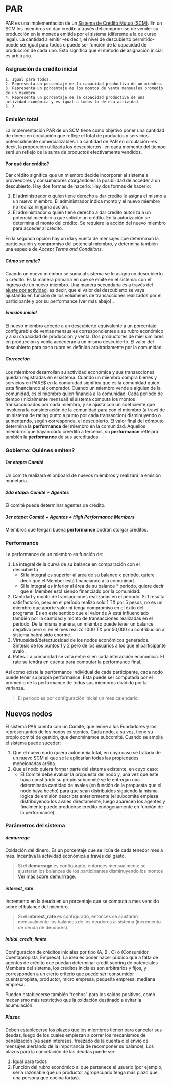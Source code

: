# PAR


PAR es una implementación de un [Sistema de Crédito Mutuo (SCM)](https://en.wikipedia.org/wiki/Mutual_credit). En un SCM los miembros se dan crédito a través del compromiso de vender su producción en la moneda emitida por el sistema (diferente a la de curso legal). La cantidad a emitir -es decir, el nivel de descubierto permitido- puede ser igual para todos o puede ser función de la capacidad de producción de cada uno. Esto significa que el método de asignación inicial es arbitrario.


### Asignación de crédito inicial
```
1. Igual para todos.
2. Representa un porcentaje de la capacidad productiva de un miembro.
3. Representa un porcentaje de los montos de venta mensuales promedio de un miembro.
4. Representa un porcentaje de la capacidad productiva de una actividad económica y es igual a todos lo de esa actividad.
5. X
```

### Emisión total
La implementación PAR de un SCM tiene como objetivo poner una cantidad de dinero en circulación que refleje el total de productos y servicios potencialmente comercializables. La cantidad de PAR en circulación -es decir, la proporción utilizada los descubiertos- en cada momento del tiempo será un reflejo de la suma de productos efectivamente vendidos.

#### Por qué dar crédito?
Dar crédito significa que un miembro decide incorporar al sistema a proveedores y consumidores otorgándoles la posibilidad de acceder a un descubierto. Hay dos formas de hacerlo:
Hay dos formas de hacerlo:
1. El administrador o quien tiene derecho a dar crédito le asigna el mismo a un nuevo miembro. El administrador indica monto y el nuevo miembro no realiza ninguna acción.
2. El administrador o quien tiene derecho a dar crédito autoriza a un potencial miembro a que solicite un crédito. En la autorización se determina el monto del crédito. Se requiere la acción del nuevo miembro para acceder al crédito.

En la segunda opción hay un ida y vuelta de mensajes que determinan la participación y compromiso del potencial miembro, y determina también una especie de _Accept Terms and Conditions_.

##### Cómo se emite?
Cuando un nuevo miembro se suma al sistema se le asigna un descubierto o crédito. Es la manera primaria en que se emite en el sistema: con el ingreso de un nuevo miembro. Una manera secundaria es a través del [ajuste por actividad](#corrección), es decir, que el valor del descubierto se vaya ajustando en función de los volúmenes de transacciones realizados por el participante y por su performance (ver más abajo)..

##### Emisión inicial
El nuevo miembro accede a un descubierto equivalente a un porcentaje configurable de ventas mensuales correspondientes a su rubro económico y a su capacidad de producción y venta. Dos productores de miel similares en producción y venta accederán a un mismo descubierto. El valor del descubierto para cada rubro es definido arbitrariamente por la comunidad.

##### Corrección
Los miembros desarrollan su actividad económica y sus transacciones quedan registradas en el sistema. Cuando un miembro compra bienes y servicios en PARE$ en la comunidad significa que es la comunidad quien esta financiando al comprador. Cuando un miembro vende a alguien de la comunidad, es el miembro quien financia a la comunidad. 
Cada período de tiempo (inicialmente mensual) el sistema computa los montos transaccionados por cada miembro, y se ajusta con un coeficiente que involucra la consideración de la comunidad para con el miembro (a travś de un sistema de rating punto a punto por cada transaccion) disminuyendo o aumentando, según corresponda, el descubierto. El valor final del cómputo determina la **performance** del miembro en la comunidad. Aquellos miembros que hayan dado creédito a terceros, su **performance** reflejará también la **performance** de sus acreditados.

### Gobierno: Quiénes emiten?

##### 1er etapa: Comité
Un comité realizará el onboard de nuevos miembros y realizará la emisión monetaria. 

##### 2da etapa: Comité + Agentes
El comité puede determinar agentes de crédito. 

##### 3er etapa: Comité + Agentes + High Performance Members
Miembros que tengan buena **performance** podrán otorgar créditos.

### Performance
La performance de un miembro es función de:
1. La integral de la curva de su balance en comparación con el descubierto
	- Si la integral es superior al área de su balance x periodo, quiere decir que el Member está financiando a la comunidad.
	- Si la integral es inferior al área de su balance * periodo, quiere decir que el Member está siendo financiado por la comunidad.
2. Cantidad y monto de transacciones realizadas en el período. Si 1 resulta satisfactorio, pero en el período realizó solo 1 TX por 5 pesos, no es un miembro que aporte valor ni tenga compromiso en el éxito del programa. Es en este sentido que el valor de A está influenciado también por la cantidad y monto de transacciones realizadas en el período. De la misma manera, un miembro puede tener un balance negativo pero si en el mes realizó 1000 TX por 50,000 su contribución al sistema habrá sido enorme.
3. Virtuosidad/defectuosidad de los nodos económicos generados. Síntesis de los puntos 1 y 2 pero de los usuarios a los que el participante avaló.
4. Rates. La comunidad se vota entre sí en cada interacción económica. El rate se tendrá en cuenta para computar la performance final.

Así como existe la performance individual de cada participante, cada nodo puede tener su propia performance. Esta puede ser computada por el promedio de la performance de todos sus miembros dividido por la varianza. 

> El período es por configuración inicial un mes calendario.

## Nuevos nodos
El sistema PAR cuenta con un Comité, que reúne a los Fundadores y los  representantes de los nodos existentes. Cada nodo, a su vez, tiene su propio comité de gestión, que denominamos subcomité. Cuando se amplía el sistema puede suceder:
1. Que el nuevo nodo quiera autonomía total, en cuyo caso se trataría de un nuevo SCM al que se le aplicarían todas las propiedades mencionadas arriba.
2. Que el nodo quiera formar parte del sistema existente, en cuyo caso:
	- El Comité debe evaluar la propuesta del nodo y, una vez que este haya constituido su propio subcomité se le entregan una determinada cantidad de avales (en función de la propuesta que el nodo haya hecho) para que sean distribuidos siguiendo la misma lógica de emisión descripta anteriormente (el subcomité empieza distribuyendo los avales directamente, luego aparecen los agentes y finalmente puede producirse crédito endógenamente en función de la performance). 

### Parámetros del sistema
##### demurrage
Oxidación del dinero. Es un porcentaje que se licúa de cada tenedor mes a mes. Incentiva la actividad económica a través del gasto.
> Si el **demurrage** es configurado, entonces mensualmente se ajustarán los balances de los participantes disminuyendo los montos [Ver más sobre demurrrage](http://b.3cdn.net/nefoundation/0dba46d13aa81f0fe3_zhm62ipns.pdf).
##### interest_rate
Incremento en la deuda en un porcentaje que se computa a mes vencido sobre el balance del miembro.
> Si el **interest_rate** es configurado, entonces se ajustarán mensualmente los balances de los deudores al sistema (incremento de deuda de deudores). 

##### initial_credit_limits
Configuracion de créditos iniciales por tipo (A, B , C) o (Consumidor, Cuentapropista, Empresa). La idea es poder hacer público que a falta de agentes de crédito que puedan determinar credit scoring de potenciales Members del sistema, los créditos iniciales son arbitrarios y fijos, y corresponden a un cierto criterio que puede ser: consumidor cuentapropista, productor, micro empresa, pequeña empresa, mediana empresa.

Pueden establecerse también “techos” para los saldos positivos, como mecanismo más restrictivo que la oxidación destinado a evitar la acumulación.

##### Plazos
Deben establecerse los plazos que los miembros tienen para cancelar sus deudas, luego de los cuales empiezan a correr los mecanismos de penalización (ya sean intereses, freezado de la cuenta o el envío de mensajes alertando de la importancia de recomponer su balance). Los plazos para la cancelación de las deudas puede ser:
1. Igual para todos
2. Función del rubro económico al que pertenece el usuario (por ejemplo, sería razonable que un productor agropecuario tenga más plazo que una persona que cocina tortas).

